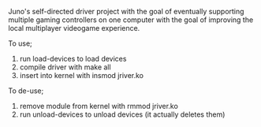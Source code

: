 Juno's self-directed driver project with the goal of eventually supporting multiple gaming controllers on one computer with the goal of improving the local multiplayer videogame experience.

To use; 
1. run load-devices to load devices
2. compile driver with make all
3. insert into kernel with insmod jriver.ko

To de-use;
1. remove module from kernel with rmmod jriver.ko
2. run unload-devices to unload devices (it actually deletes them)
